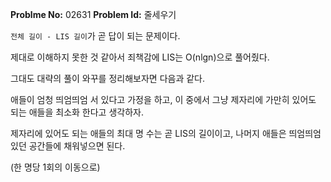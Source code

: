 **Problme No:** 02631
**Problem Id:** 줄세우기


`전체 길이 - LIS 길이`가 곧 답이 되는 문제이다.


제대로 이해하지 못한 것 같아서 죄책감에 LIS는 O(nlgn)으로 풀어줬다.


그대도 대략의 풀이 와꾸를 정리해보자면 다음과 같다.


애들이 엄청 띄엄띄엄 서 있다고 가정을 하고, 이 중에서 그냥 제자리에 가만히 있어도 되는 애들을 최소화 한다고 생각하자.


제자리에 있어도 되는 애들의 최대 명 수는 곧 LIS의 길이이고, 나머지 애들은 띄엄띄엄 있던 공간들에 채워넣으면 된다.


(한 명당 1회의 이동으로)
